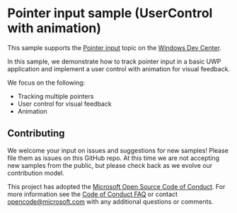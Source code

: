 ﻿﻿<!--
category: CustomUserInteractions
-->
# Pointer input sample (UserControl with animation)

This sample supports the [Pointer input](https://docs.microsoft.com/windows/uwp/design/input/handle-pointer-input) topic on the [Windows Dev Center](https://developer.microsoft.com/en-us/windows).

In this sample, we demonstrate how to track pointer input in a basic UWP application and implement a user control with animation for visual feedback. 

We focus on the following:
* Tracking multiple pointers 
* User control for visual feedback
* Animation

## Contributing

We welcome your input on issues and suggestions for new samples! Please file them as issues on this GitHub repo.  At this time we are not accepting new samples from the public, but please check back as we evolve our contribution model.

This project has adopted the [Microsoft Open Source Code of Conduct](https://opensource.microsoft.com/codeofconduct/). For more information see the [Code of Conduct FAQ](https://opensource.microsoft.com/codeofconduct/faq/) or contact [opencode@microsoft.com](mailto:opencode@microsoft.com) with any additional questions or comments.